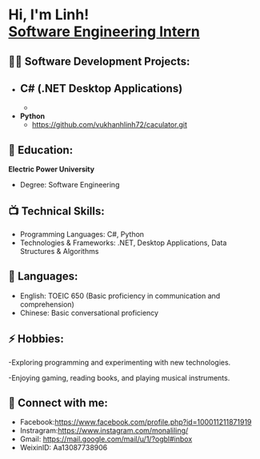 <h1>Hi, I'm Linh! <br/><a href="https://github.com/joshmadakor1">Software Engineering Intern</a>

  
<h2>👨‍💻 Software Development Projects:</h2>

- <b>C# (.NET Desktop Applications)</b>
  - 
  - 
- <b>Python</b>
  - https://github.com/vukhanhlinh72/caculator.git

<h2>🌱 Education:</h2>

<b>Electric Power University</b>
  - Degree: Software Engineering


<h2>📺 Technical Skills:</h2>

- Programming Languages: C#, Python
- Technologies & Frameworks: .NET, Desktop Applications, Data Structures & Algorithms
  
<h2>💬 Languages:</h2>

- English: TOEIC 650 (Basic proficiency in communication and comprehension)
- Chinese: Basic conversational proficiency

<h2> ⚡ Hobbies:</h2>

-Exploring programming and experimenting with new technologies.

-Enjoying gaming, reading books, and playing musical instruments.

<h2> 🤳 Connect with me:</h2>

- Facebook:https://www.facebook.com/profile.php?id=100011211871919
- Instragram:https://www.instagram.com/monaliling/
- Gmail: https://mail.google.com/mail/u/1/?ogbl#inbox
- WeixinID: Aa13087738906

<!--
**joshmadakor1/joshmadakor1** is a ✨ _special_ ✨ repository because its `README.md` (this file) appears on your GitHub profile.

Here are some ideas to get you started:

- 🔭 I’m currently working on ...
- 🌱 I’m currently learning ...
- 👯 I’m looking to collaborate on ...
- 🤔 I’m looking for help with ...
- 💬 Ask me about ...
- 📫 How to reach me: ...
- 😄 Pronouns: ...
- ⚡ Fun fact: ...
-->
